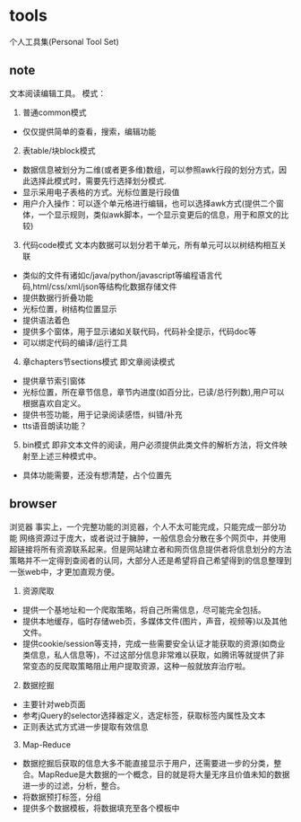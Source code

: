 # tools
个人工具集(Personal Tool Set)
## note
文本阅读编辑工具。
模式：
1. 普通common模式 
+ 仅仅提供简单的查看，搜索，编辑功能

2. 表table/块block模式
+ 数据信息被划分为二维(或者更多维)数组，可以参照awk行段的划分方式，因此选择此模式时，需要先行选择划分模式.
+ 显示采用电子表格的方式。光标位置是行段值
+ 用户介入操作：可以逐个单元格进行编辑，也可以选择awk方式(提供二个窗体，一个显示规则，类似awk脚本，一个显示变更后的信息，用于和原文的比较)

3. 代码code模式 文本内数据可以划分若干单元，所有单元可以以树结构相互关联
+ 类似的文件有诸如c/java/python/javascript等编程语言代码,html/css/xml/json等结构化数据存储文件
+ 提供数据行折叠功能
+ 光标位置，树结构位置显示
+ 提供语法着色
+ 提供多个窗体，用于显示诸如关联代码，代码补全提示，代码doc等
+ 可以绑定代码的编译/运行工具

4. 章chapters节sections模式 即文章阅读模式
+ 提供章节索引窗体
+ 光标位置，所在章节信息，章节内进度(如百分比，已读/总行列数),用户可以根据喜欢自定义。
+ 提供书签功能，用于记录阅读感悟，纠错/补充
+ tts语音朗读功能？

5. bin模式 即非文本文件的阅读，用户必须提供此类文件的解析方法，将文件映射至上述三种模式中。
+ 具体功能需要，还没有想清楚，占个位置先

## browser
浏览器
事实上，一个完整功能的浏览器，个人不太可能完成，只能完成一部分功能
网络资源过于庞大，或者说过于臃肿，一般信息会分散在多个网页中，并使用超链接将所有资源联系起来。但是网站建立者和网页信息提供者将信息划分的方法策略并不一定得到查阅者的认同，大部分人还是希望将自己希望得到的信息整理到一张web中，才更加直观方便。

1. 资源爬取
+ 提供一个基地址和一个爬取策略，将自己所需信息，尽可能完全包括。
+ 提供本地缓存，临时存储web页，多媒体文件(图片，声音，视频等)以及其他文件。
+ 提供cookie/session等支持，完成一些需要安全认证才能获取的资源(如商业类信息，私人信息等)，不过这部分信息非常难以获取，如腾讯等就提供了非常变态的反爬取策略阻止用户提取资源，这种一般就放弃治疗啦。

2. 数据挖掘
+ 主要针对web页面
+ 参考jQuery的selector选择器定义，选定标签，获取标签内属性及文本
+ 正则表达式方式进一步提取有效信息

3. Map-Reduce
+ 数据挖掘后获取的信息大多不能直接显示于用户，还需要进一步的分类，整合。MapRedue是大数据的一个概念，目的就是将大量无序且价值未知的数据进一步的过滤，分析，整合。
+ 将数据预打标签，分组
+ 提供多个数据模板，将数据填充至各个模板中


